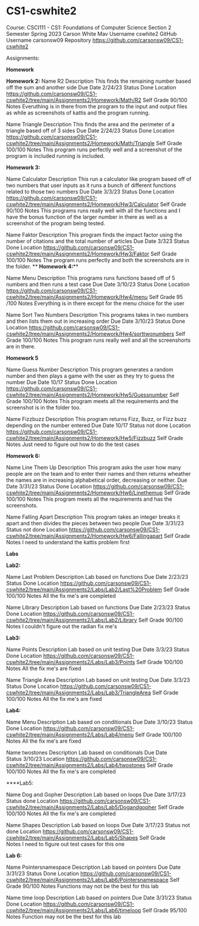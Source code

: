 # CS1-cswhite2

Course:	CSCI111 - CS1: Foundations of Computer Science
Section	2
Semester Spring 2023
Carson White
Mav Username	cswhite2
GitHub Username	carsonsw09
Repository	https://github.com/carsonsw09/CS1-cswhite2

Assignments:

**Homework**

**Homework 2:**
Name	R2
Description This finds the remaining number based off the sum and another side
Due Date	2/24/23
Status	Done
Location	https://github.com/carsonsw09/CS1-cswhite2/tree/main/Assignments2/Homework/Math/R2
Self Grade	90/100
Notes	Everuthing is in there from the program to the input and output files as while as screenshots of kattis and the program running. 

Name	Triangle
Description This finds the area and the perimeter of a triangle based off of 3 sides
Due Date	2/24/23
Status	Done
Location	https://github.com/carsonsw09/CS1-cswhite2/tree/main/Assignments2/Homework/Math/Triangle
Self Grade	100/100
Notes	This program runs perfectly well and a screenshot of the program is included running is included. 

**Homework 3:**

Name	Calculator
Description This run a calculator like program based off of two numbers that user inputs as it runs a bunch of different functions related to those two numbers
Due Date	3/3/23
Status	Done
Location	https://github.com/carsonsw09/CS1-cswhite2/tree/main/Assignments2/Homework/Hw3/Calculator
Self Grade	90/100
Notes	This programs runs really well with all the functions and I have the bonus function of the larger number in there as well as a screenshot of the program being tested. 

Name Faktor
Description This program finds the impact factor using the number of citations and the total number of articles
Due Date	3/323
Status	Done
Location	https://github.com/carsonsw09/CS1-cswhite2/tree/main/Assignments2/Homework/Hw3/Faktor
Self Grade	100/100
Notes	The program runs perfectly and both the screenshots are in the folder. 
**
**Homework 4:****

Name	Menu 
Description This programs runs functions based off of 5 numbers and then runs a test case
Due Date	3/10/23
Status	Done
Location	https://github.com/carsonsw09/CS1-cswhite2/tree/main/Assignments2/Homework/Hw4/menu
Self Grade	95 /100
Notes	Everything is in there except for the menu choice for the user

Name	Sort Two Numbers
Description  This programs takes in two numbers and then lists them out in increasing order
Due Date	3/10/23
Status	Done
Location	https://github.com/carsonsw09/CS1-cswhite2/tree/main/Assignments2/Homework/Hw4/sorttwonumbers
Self Grade	100/100
Notes	This program runs really well and all the screenshorts are in there. 

**Homework 5**

Name	Guess Number
Description This program generates a random number and then plays a game with the user as they try to guess the number
Due Date	10/17
Status	Done
Location	https://github.com/carsonsw09/CS1-cswhite2/tree/main/Assignments2/Homework/Hw5/Guessnumber
Self Grade	100/100
Notes	This program meets all the requirements and the screenshot is in the folder too. 

Name	Fizzbuzz
Description This program returns Fizz, Buzz, or Fizz buzz depending on the number entered
Due Date	10/17
Status	not done
Location	https://github.com/carsonsw09/CS1-cswhite2/tree/main/Assignments2/Homework/Hw5/Fizzbuzz
Self Grade	
Notes	Just need to figure out how to do the test cases

**Homework 6:**

Name	Line Them Up
Description This program asks the user how many people are on the team and to enter their names and then returns wheather the names are in increasing
alphabetical order, decreasing or neither. 
Due Date	3/31/23
Status	Done
Location	https://github.com/carsonsw09/CS1-cswhite2/tree/main/Assignments2/Homework/Hw6/Linethemup
Self Grade	100/100
Notes	This program meets all the requirements and has the screenshots. 

Name	Falling Apart
Description This program takes an integer breaks it apart and then divides the pieces between two people
Due Date	3/31/23
Status	not done
Location	https://github.com/carsonsw09/CS1-cswhite2/tree/main/Assignments2/Homework/Hw6/Fallingapart
Self Grade	
Notes	I need to understand the kattis problem first

**Labs**

**Lab2:**

Name	Last Problem
Description Lab based on functions
Due Date	2/23/23
Status	Done
Location	https://github.com/carsonsw09/CS1-cswhite2/tree/main/Assignments2/Labs/Lab2/Last%20Problem
Self Grade	100/100
Notes	All the fix me's are completed

Name	Library
Description Lab based on functions
Due Date	2/23/23
Status	Done
Location	https://github.com/carsonsw09/CS1-cswhite2/tree/main/Assignments2/Labs/Lab2/Library
Self Grade	90/100
Notes	I couldn't figure out the radian fix me's

**Lab3:**

Name	Points
Description Lab based on unit testing
Due Date	3/3/23
Status	Done
Location	https://github.com/carsonsw09/CS1-cswhite2/tree/main/Assignments2/Labs/Lab3/Points
Self Grade	100/100
Notes	All the fix me's are fixed

Name	Triangle Area
Description Lab based on unit testing
Due Date	3/3/23
Status	Done
Location	https://github.com/carsonsw09/CS1-cswhite2/tree/main/Assignments2/Labs/Lab3/TriangleArea
Self Grade	100/100
Notes	All the fix me's are fixed

**Lab4:**

Name	Menu
Description Lab based on conditionals
Due Date	3/10/23
Status	Done
Location	https://github.com/carsonsw09/CS1-cswhite2/tree/main/Assignments2/Labs/Lab4/menu
Self Grade	100/100
Notes	All the fix me's are fixed

Name	twostones
Description Lab based on conditionals
Due Date	
Status	3/10/23
Location	https://github.com/carsonsw09/CS1-cswhite2/tree/main/Assignments2/Labs/Lab4/twostones
Self Grade	100/100
Notes	All the fix me's are completed

****Lab5:

Name	Dog and Gopher
Description  Lab based on loops
Due Date	3/17/23
Status	done
Location	https://github.com/carsonsw09/CS1-cswhite2/tree/main/Assignments2/Labs/Lab5/Dogandgopher
Self Grade	100/100
Notes	All the fix me's are completed

Name	Shapes
Description Lab based on loops
Due Date	3/17/23
Status	not done
Location	https://github.com/carsonsw09/CS1-cswhite2/tree/main/Assignments2/Labs/Lab5/Shapes
Self Grade	
Notes	I need to figure out test cases for this one

**Lab 6:**

Name	Pointersnamespace
Description Lab based on pointers
Due Date	3/31/23
Status	Done
Location	https://github.com/carsonsw09/CS1-cswhite2/tree/main/Assignments2/Labs/Lab6/Pointersnamespace
Self Grade	90/100
Notes	Functions may not be the best for this lab

Name	time loop
Description Lab based on pointers
Due Date	3/31/23
Status	Done
Location	https://github.com/carsonsw09/CS1-cswhite2/tree/main/Assignments2/Labs/Lab6/timeloop
Self Grade	95/100
Notes	Function may not be the best for this lab
